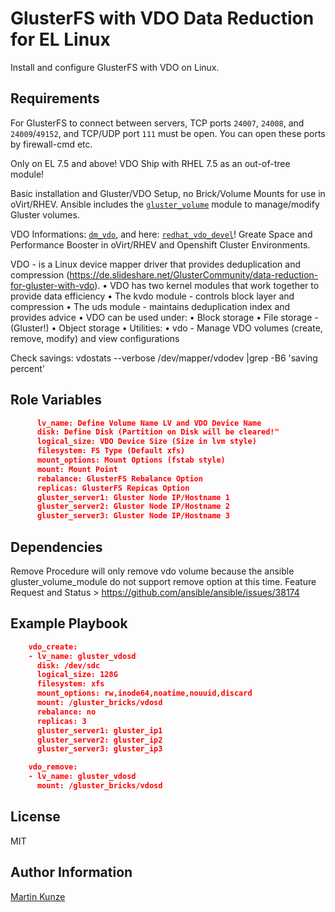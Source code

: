 # GlusterFS with VDO Data Reduction for EL Linux

Install and configure GlusterFS with VDO on Linux.

## Requirements

For GlusterFS to connect between servers, TCP ports `24007`, `24008`, and `24009`/`49152`, and TCP/UDP port `111` must be open. You can open these ports by firewall-cmd etc.

Only on EL 7.5 and above! VDO Ship with RHEL 7.5 as an out-of-tree module!

Basic installation and Gluster/VDO Setup, no Brick/Volume Mounts for use in oVirt/RHEV. Ansible includes the [`gluster_volume`](https://docs.ansible.com/gluster_volume_module.html) module to manage/modify Gluster volumes.

VDO Informations: [`dm_vdo`](https://github.com/dm-vdo), and here: [`redhat_vdo_devel`](https://www.redhat.com/mailman/listinfo/vdo-devel)! Greate Space and Performance Booster in oVirt/RHEV and Openshift Cluster Environments.

VDO - is a Linux device mapper driver that provides deduplication and compression (https://de.slideshare.net/GlusterCommunity/data-reduction-for-gluster-with-vdo).
• VDO has two kernel modules that work together to provide data efficiency 
• The kvdo module - controls block layer and compression 
• The uds module - maintains deduplication index and provides advice 
• VDO can be used under:
 • Block storage 
 • File storage - (Gluster!)
 • Object storage • Utilities: 
 • vdo - Manage VDO volumes (create, remove, modify) and view configurations
 
 Check savings: vdostats --verbose /dev/mapper/vdodev |grep -B6 'saving percent'

## Role Variables
```json
      lv_name: Define Volume Name LV and VDO Device Name
      disk: Define Disk (Partition on Disk will be cleared!"
      logical_size: VDO Device Size (Size in lvm style)
      filesystem: FS Type (Default xfs)
      mount_options: Mount Options (fstab style)
      mount: Mount Point
      rebalance: GlusterFS Rebalance Option
      replicas: GlusterFS Repicas Option
      gluster_server1: Gluster Node IP/Hostname 1
      gluster_server2: Gluster Node IP/Hostname 2
      gluster_server3: Gluster Node IP/Hostname 3
```

## Dependencies

Remove Procedure will only remove vdo volume because the ansible gluster_volume_module do not support remove option at this time.
Feature Request and Status > https://github.com/ansible/ansible/issues/38174

## Example Playbook
```json
    vdo_create:
    - lv_name: gluster_vdosd
      disk: /dev/sdc
      logical_size: 128G
      filesystem: xfs
      mount_options: rw,inode64,noatime,nouuid,discard
      mount: /gluster_bricks/vdosd
      rebalance: no
      replicas: 3
      gluster_server1: gluster_ip1
      gluster_server2: gluster_ip2
      gluster_server3: gluster_ip3

    vdo_remove:
    - lv_name: gluster_vdosd
      mount: /gluster_bricks/vdosd
```

## License

MIT

## Author Information

[Martin Kunze](https://www.martinkunze.de)
